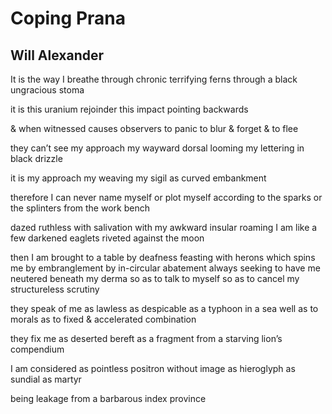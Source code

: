 # Coping Prana
## Will Alexander
It is the way I breathe
through chronic terrifying ferns
through a black ungracious stoma

it is this uranium rejoinder
this impact pointing backwards

& when witnessed
causes observers to panic
to blur
& forget
& to flee

they can’t see my approach
my wayward dorsal looming
my lettering in black drizzle

it is my approach
my weaving
my sigil as curved embankment

therefore
I can never name myself
or plot myself
according to the sparks or the splinters from the work bench

dazed
ruthless with salivation
with my awkward insular roaming
I am like a few darkened eaglets riveted against the moon

then I am brought to a table by deafness
feasting with herons
which spins me by embranglement
by in-circular abatement
always seeking to have me neutered beneath my derma
so as to talk to myself
so as to cancel my structureless scrutiny

they speak of me as lawless
as despicable
as a typhoon in a sea well
as to morals
as to fixed & accelerated combination

they fix me
as deserted
bereft
as a fragment from a starving lion’s compendium

I am considered
as pointless positron without image
as hieroglyph
as sundial
as martyr

being leakage from a barbarous index province